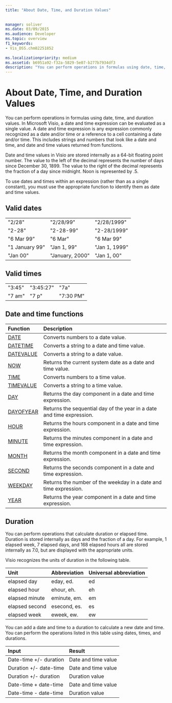 ```yaml
---
title: "About Date, Time, and Duration Values"
 
 
manager: soliver
ms.date: 03/09/2015
ms.audience: Developer
ms.topic: overview
f1_keywords:
- Vis_DSS.chm82251852
 
ms.localizationpriority: medium
ms.assetid: b6951a92-f32a-5829-5e07-b277b7934df3
description: "You can perform operations in formulas using date, time, and duration values. In Microsoft Visio, a date and time expression can be evaluated as a single value. A date and time expression is any expression commonly recognized as a date and/or time or a reference to a cell containing a date and/or time. This includes strings and numbers that look like a date and time, and date and time values returned from functions."
---
```


# About Date, Time, and Duration Values

You can perform operations in formulas using date, time, and duration values. In Microsoft Visio, a date and time expression can be evaluated as a single value. A date and time expression is any expression commonly recognized as a date and/or time or a reference to a cell containing a date and/or time. This includes strings and numbers that look like a date and time, and date and time values returned from functions.
  
Date and time values in Visio are stored internally as a 64-bit floating point number. The value to the left of the decimal represents the number of days since December 30, 1899. The value to the right of the decimal represents the fraction of a day since midnight. Noon is represented by .5.
  
To use dates and times within an expression (rather than as a single constant), you must use the appropriate function to identify them as date and time values.
  
## Valid dates

||||
|:-----|:-----|:-----|
| "2/28"  <br/> | "2/28/99"  <br/> | "2/28/1999"  <br/> |
| "2-28"  <br/> | "2-28-99"  <br/> | "2-28/1999"  <br/> |
| "6 Mar 99"  <br/> | "6 Mar"  <br/> | "6 Mar 99"  <br/> |
| "1 January 99"  <br/> | "Jan 1, 99"  <br/> | "Jan 1, 1999"  <br/> |
| "Jan 00"  <br/> | "January, 2000"  <br/> | "Jan 1, 00"  <br/> |
   
## Valid times

||||
|:-----|:-----|:-----|
| "3:45"  <br/> | "3:45:27"  <br/> | "7a"  <br/> |
| "7 am"  <br/> | "7 p"  <br/> | "7:30 PM"  <br/> |
   
## Date and time functions

|**Function**|**Description**|
|:-----|:-----|
|[DATE](date-function-visioshapesheet.md) <br/> | Converts numbers to a date value. |
|[DATETIME](datetime-function.md) <br/> | Converts a string to a date and time value. |
|[DATEVALUE](datevalue-function-visioshapesheet.md) <br/> | Converts a string to a date value. |
|[NOW](now-function-visioshapesheet.md) <br/> | Returns the current system date as a date and time value. |
|[TIME](time-function-visioshapesheet.md) <br/> | Converts numbers to a time value. |
|[TIMEVALUE](timevalue-function-visioshapesheet.md) <br/> | Converts a string to a time value. |
|[DAY](day-function-visioshapesheet.md) <br/> | Returns the day component in a date and time expression. |
|[DAYOFYEAR](dayofyear-function.md) <br/> | Returns the sequential day of the year in a date and time expression. |
|[HOUR](hour-function-visioshapesheet.md) <br/> | Returns the hours component in a date and time expression. |
|[MINUTE](minute-function-visioshapesheet.md) <br/> | Returns the minutes component in a date and time expression. |
|[MONTH](month-function-visioshapesheet.md) <br/> | Returns the month component in a date and time expression. |
|[SECOND](second-function-visioshapesheet.md) <br/> | Returns the seconds component in a date and time expression. |
|[WEEKDAY](weekday-function-visioshapesheet.md) <br/> | Returns the number of the weekday in a date and time expression. |
|[YEAR](year-function-visioshapesheet.md) <br/> | Returns the year component in a date and time expression. |
   
## Duration

You can perform operations that calculate duration or elapsed time. Duration is stored internally as days and the fraction of a day. For example, 1 elapsed week, 7 elapsed days, and 168 elapsed hours all are stored internally as 7.0, but are displayed with the appropriate units.
  
Visio recognizes the units of duration in the following table.
  
|**Unit**|**Abbreviation**|**Universal abbreviation**|
|:-----|:-----|:-----|
| elapsed day  <br/> | eday, ed. | ed  <br/> |
| elapsed hour  <br/> | ehour, eh. | eh  <br/> |
| elapsed minute  <br/> | eminute, em. | em  <br/> |
| elapsed second  <br/> | esecond, es. | es  <br/> |
| elapsed week  <br/> | eweek, ew. | ew  <br/> |
   
You can add a date and time to a duration to calculate a new date and time. You can perform the operations listed in this table using dates, times, and durations.
  
|**Input**|**Result**|
|:-----|:-----|
| Date-time +/- duration  <br/> | Date and time value  <br/> |
| Duration +/- date-time  <br/> | Date and time value  <br/> |
| Duration +/- duration  <br/> | Duration value  <br/> |
| Date-time + date-time  <br/> | Date and time value  <br/> |
| Date-time - date-time  <br/> | Duration value  <br/> |
   

